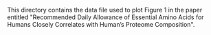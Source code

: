 This directory contains the data file used to plot Figure 1 in the paper entitled "Recommended Daily Allowance of Essential Amino Acids for Humans Closely Correlates with Human’s Proteome Composition".
